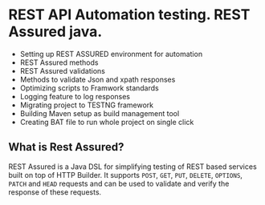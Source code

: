 # REST API Automation testing. REST Assured java.
* Setting up REST ASSURED environment for automation
* REST Assured methods
* REST Assured validations
* Methods to validate Json and xpath responses
* Optimizing scripts to Framwork standards
* Logging feature to log responses
* Migrating project to TESTNG framework
* Building Maven setup as build management tool 
* Creating BAT file to run whole project on single click
## What is Rest Assured? 
REST Assured is a Java DSL for simplifying testing of REST based services built on top 
of HTTP Builder. It supports `POST`, `GET`, `PUT`, `DELETE`, `OPTIONS`, `PATCH` and `HEAD` 
requests and can be used to validate and verify the response of these requests. 
